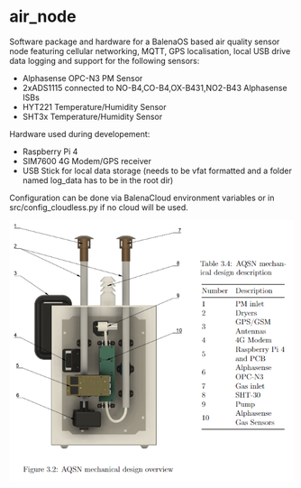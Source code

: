 # air_node
 Software package and hardware for a BalenaOS based air quality sensor node featuring cellular networking, 
 MQTT, GPS localisation, local USB drive data logging and support for the following sensors:
 
 - Alphasense OPC-N3 PM Sensor
 - 2xADS1115 connected to NO-B4,CO-B4,OX-B431,NO2-B43 Alphasense ISBs
 - HYT221 Temperature/Humidity Sensor
 - SHT3x Temperature/Humidity Sensor

Hardware used during developement:

 - Raspberry Pi 4
 - SIM7600 4G Modem/GPS receiver
 - USB Stick for local data storage (needs to be vfat formatted and a folder named log_data has to be in the root dir)

Configuration can be done via BalenaCloud environment variables or in src/config_cloudless.py if no cloud will be used.


![](hardware/images/hw_overview.PNG)
